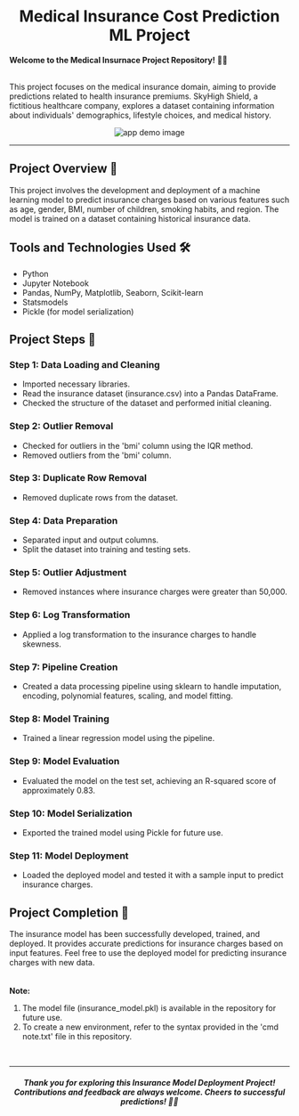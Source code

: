 <h1 align='center'>  Medical Insurance Cost Prediction ML Project </h1>

**Welcome to the Medical Insurnace Project Repository!** 🏥💉
<br><br>

This project focuses on the medical insurance domain, aiming to provide predictions related to health insurance premiums. SkyHigh Shield, a fictitious healthcare company, explores a dataset containing information about individuals' demographics, lifestyle choices, and medical history.

<p align="center">
  <img src="https://cdn.discordapp.com/attachments/1154429779982942258/1202707531546239046/app_screenshot_demo.png?ex=65ce6fac&is=65bbfaac&hm=8a50701c48e18a85629d158250389360b2573e1070b7dd63ddea87ebe20880cb&"  title="app demo image">
</p>
<hr>

## Project Overview 🚀
This project involves the development and deployment of a machine learning model to predict insurance charges based on various features such as age, gender, BMI, number of children, smoking habits, and region. The model is trained on a dataset containing historical insurance data.

## Tools and Technologies Used 🛠️
- Python
- Jupyter Notebook
- Pandas, NumPy, Matplotlib, Seaborn, Scikit-learn
- Statsmodels
- Pickle (for model serialization)
  
## Project Steps 📑
### Step 1: Data Loading and Cleaning
- Imported necessary libraries.
- Read the insurance dataset (insurance.csv) into a Pandas DataFrame.
- Checked the structure of the dataset and performed initial cleaning.
  
### Step 2: Outlier Removal
- Checked for outliers in the 'bmi' column using the IQR method.
- Removed outliers from the 'bmi' column.
  
### Step 3: Duplicate Row Removal
- Removed duplicate rows from the dataset.
  
### Step 4: Data Preparation
- Separated input and output columns.
- Split the dataset into training and testing sets.

### Step 5: Outlier Adjustment
- Removed instances where insurance charges were greater than 50,000.

### Step 6: Log Transformation
- Applied a log transformation to the insurance charges to handle skewness.

### Step 7: Pipeline Creation
- Created a data processing pipeline using sklearn to handle imputation, encoding, polynomial features, scaling, and model fitting.

### Step 8: Model Training
- Trained a linear regression model using the pipeline.

### Step 9: Model Evaluation
- Evaluated the model on the test set, achieving an R-squared score of approximately 0.83.

### Step 10: Model Serialization
- Exported the trained model using Pickle for future use.

### Step 11: Model Deployment
- Loaded the deployed model and tested it with a sample input to predict insurance charges.

## Project Completion 🎉
The insurance model has been successfully developed, trained, and deployed. It provides accurate predictions for insurance charges based on input features. Feel free to use the deployed model for predicting insurance charges with new data.
<br>
<br>
<br>
**Note:** 
1. The model file (insurance_model.pkl) is available in the repository for future use.
2. To create a new environment, refer to the syntax provided in the 'cmd note.txt' file in this repository.
<br>
<hr>
<h4 align='center'> <i>Thank you for exploring this Insurance Model Deployment Project! Contributions and feedback are always welcome. Cheers to successful predictions! 🚀💼</i></h4>

